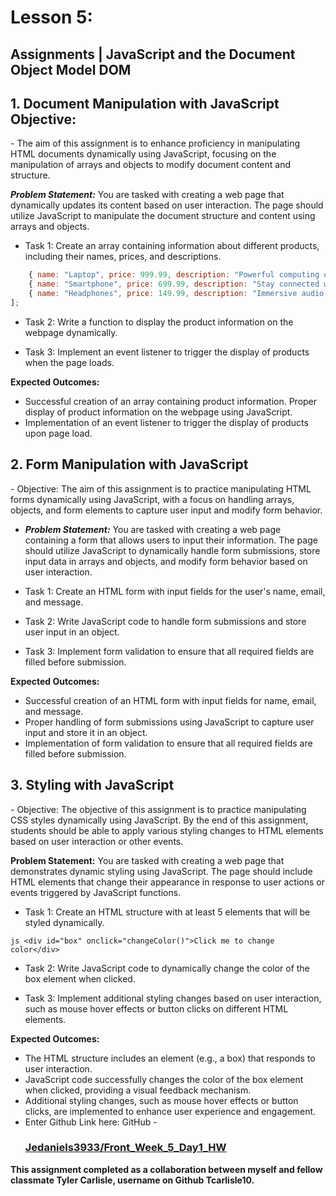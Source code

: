 <h1>Lesson 5:</h1> <h2>Assignments | JavaScript and the Document Object Model DOM</h2>


<h2>1. Document Manipulation with JavaScript
Objective:</h2> 
- The aim of this assignment is to enhance proficiency in manipulating HTML documents dynamically using JavaScript, focusing on the manipulation of arrays and objects to modify document content and structure.

***Problem Statement:*** You are tasked with creating a web page that dynamically updates its content based on user interaction. The page should utilize JavaScript to manipulate the document structure and content using arrays and objects.

- Task 1: Create an array containing information about different products, including their names, prices, and descriptions.

```js let products = [
    { name: "Laptop", price: 999.99, description: "Powerful computing on the go" },
    { name: "Smartphone", price: 699.99, description: "Stay connected wherever you are" },
    { name: "Headphones", price: 149.99, description: "Immersive audio experience" }
];
```

- Task 2: Write a function to display the product information on the webpage dynamically.

- Task 3: Implement an event listener to trigger the display of products when the page loads.

**Expected Outcomes:**

- Successful creation of an array containing product information.
Proper display of product information on the webpage using JavaScript.
- Implementation of an event listener to trigger the display of products upon page load.

<h2>2. Form Manipulation with JavaScript</h2>
- Objective: The aim of this assignment is to practice manipulating HTML forms dynamically using JavaScript, with a focus on handling arrays, objects, and form elements to capture user input and modify form behavior.

- ***Problem Statement:*** You are tasked with creating a web page containing a form that allows users to input their information. The page should utilize JavaScript to dynamically handle form submissions, store input data in arrays and objects, and modify form behavior based on user interaction.

- Task 1: Create an HTML form with input fields for the user's name, email, and message.

- Task 2: Write JavaScript code to handle form submissions and store user input in an object.

- Task 3: Implement form validation to ensure that all required fields are filled before submission.

**Expected Outcomes:**

- Successful creation of an HTML form with input fields for name, email, and message.
- Proper handling of form submissions using JavaScript to capture user input and store it in an object.
- Implementation of form validation to ensure that all required fields are filled before submission.


<h2>3. Styling with JavaScript</h2>
- Objective: The objective of this assignment is to practice manipulating CSS styles dynamically using JavaScript. By the end of this assignment, students should be able to apply various styling changes to HTML elements based on user interaction or other events.

**Problem Statement:** You are tasked with creating a web page that demonstrates dynamic styling using JavaScript. The page should include HTML elements that change their appearance in response to user actions or events triggered by JavaScript functions.

- Task 1: Create an HTML structure with at least 5 elements that will be styled dynamically.

```js <div id="box" onclick="changeColor()">Click me to change color</div>```

- Task 2: Write JavaScript code to dynamically change the color of the box element when clicked.

- Task 3: Implement additional styling changes based on user interaction, such as mouse hover effects or button clicks on different HTML elements.

**Expected Outcomes:**

- The HTML structure includes an element (e.g., a box) that responds to user interaction.
- JavaScript code successfully changes the color of the box element when clicked, providing a visual feedback mechanism.
- Additional styling changes, such as mouse hover effects or button clicks, are implemented to enhance user experience and engagement.
- Enter Github Link here: 
  GitHub - <h3>[Jedaniels3933/Front_Week_5_Day1_HW](https://github.com/Jedaniels3933/Front_Week_5_Day1_HW)</h3>


**This assignment completed as a collaboration between myself and fellow classmate Tyler Carlisle, username on Github Tcarlisle10.**
